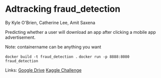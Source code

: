 # Adtracking fraud_detection

By Kyle O'Brien, Catherine Lee, Amit Saxena

Predicting whether a user will download an app after clicking a mobile app advertisement. 

Note: containername can be anything you want 

`docker build -t fraud_detection .` 
`docker run -p 8888:8080 fraud_detection `

Links:
[Google Drive](https://drive.google.com/drive/u/0/folders/0AFnlAysa3MTEUk9PVA)
[Kaggle Challenge](https://www.kaggle.com/c/talkingdata-adtracking-fraud-detection) 
